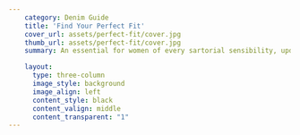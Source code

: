 ```yaml
---
    category: Denim Guide
    title: 'Find Your Perfect Fit'
    cover_url: assets/perfect-fit/cover.jpg
    thumb_url: assets/perfect-fit/cover.jpg
    summary: An essential for women of every sartorial sensibility, update your wardrobe with a stable pair of jeans. It’s just a simple question of which cut, colour, wash or fit. Discover your new favourite denim now.

    layout:
      type: three-column
      image_style: background
      image_align: left
      content_style: black
      content_valign: middle
      content_transparent: "1"
---
```


